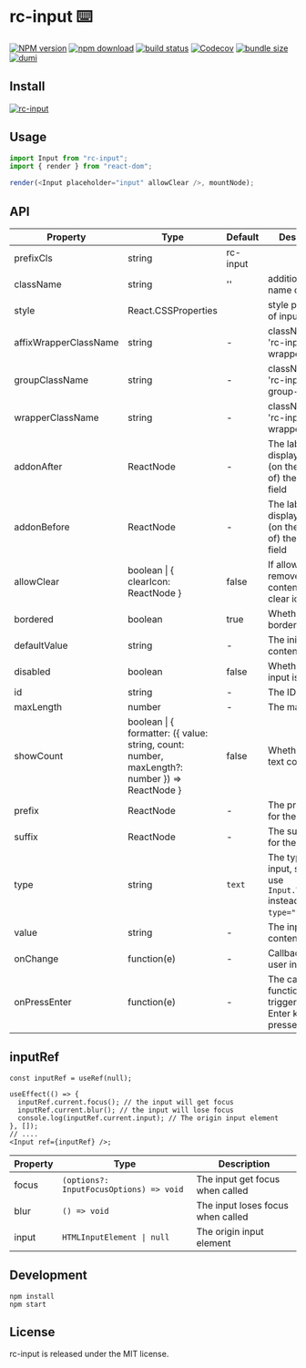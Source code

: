 # rc-input ⌨️

[![NPM version][npm-image]][npm-url]
[![npm download][download-image]][download-url]
[![build status][github-actions-image]][github-actions-url]
[![Codecov][codecov-image]][codecov-url]
[![bundle size][bundlephobia-image]][bundlephobia-url]
[![dumi][dumi-image]][dumi-url]

[npm-image]: http://img.shields.io/npm/v/rc-input.svg?style=flat-square
[npm-url]: http://npmjs.org/package/rc-select
[travis-image]: https://img.shields.io/travis/react-component/input/master?style=flat-square
[travis-url]: https://travis-ci.com/react-component/input
[github-actions-image]: https://github.com/react-component/input/workflows/CI/badge.svg
[github-actions-url]: https://github.com/react-component/input/actions
[codecov-image]: https://img.shields.io/codecov/c/github/react-component/input/master.svg?style=flat-square
[codecov-url]: https://app.codecov.io/gh/react-component/input
[david-url]: https://david-dm.org/react-component/input
[david-image]: https://david-dm.org/react-component/input/status.svg?style=flat-square
[david-dev-url]: https://david-dm.org/react-component/input?type=dev
[david-dev-image]: https://david-dm.org/react-component/input/dev-status.svg?style=flat-square
[download-image]: https://img.shields.io/npm/dm/rc-select.svg?style=flat-square
[download-url]: https://npmjs.org/package/rc-select
[bundlephobia-url]: https://bundlephobia.com/package/rc-select
[bundlephobia-image]: https://badgen.net/bundlephobia/minzip/rc-select
[dumi-url]: https://github.com/umijs/dumi
[dumi-image]: https://img.shields.io/badge/docs%20by-dumi-blue?style=flat-square

## Install

[![rc-input](https://nodei.co/npm/rc-input.png)](https://npmjs.org/package/rc-input)

## Usage

```js
import Input from "rc-input";
import { render } from "react-dom";

render(<Input placeholder="input" allowClear />, mountNode);
```

## API

| Property              | Type                                                                                              | Default  | Description                                                                                                                                                         |
| --------------------- | ------------------------------------------------------------------------------------------------- | -------- | ------------------------------------------------------------------------------------------------------------------------------------------------------------------- |
| prefixCls             | string                                                                                            | rc-input |                                                                                                                                                                     |
| className             | string                                                                                            | ''       | additional class name of input                                                                                                                                      |
| style                 | React.CSSProperties                                                                               |          | style properties of input                                                                                                                                           |
| affixWrapperClassName | string                                                                                            | -        | className with 'rc-input-affix-wrapper'                                                                                                                             |
| groupClassName        | string                                                                                            | -        | className with 'rc-input-group-wrapper'                                                                                                                             |
| wrapperClassName      | string                                                                                            | -        | className with 'rc-input-wrapper'                                                                                                                                   |
| addonAfter            | ReactNode                                                                                         | -        | The label text displayed after (on the right side of) the input field                                                                                               |
| addonBefore           | ReactNode                                                                                         | -        | The label text displayed before (on the left side of) the input field                                                                                               |
| allowClear            | boolean &#124; { clearIcon: ReactNode }                                                           | false    | If allow to remove input content with clear icon                                                                                                                    |
| bordered              | boolean                                                                                           | true     | Whether has border style                                                                                                                                            |
| defaultValue          | string                                                                                            | -        | The initial input content                                                                                                                                           |
| disabled              | boolean                                                                                           | false    | Whether the input is disabled                                                                                                                                       |
| id                    | string                                                                                            | -        | The ID for input                                                                                                                                                    |
| maxLength             | number                                                                                            | -        | The max length                                                                                                                                                      |
| showCount             | boolean &#124; { formatter: ({ value: string, count: number, maxLength?: number }) => ReactNode } | false    | Whether show text count                                                                                                                                             |
| prefix                | ReactNode                                                                                         | -        | The prefix icon for the Input                                                                                                                                       |
| suffix                | ReactNode                                                                                         | -        | The suffix icon for the Input                                                                                                                                       |
| type                  | string                                                                                            | `text`   | The type of input, see: [MDN](https://developer.mozilla.org/docs/Web/HTML/Element/input#Form_%3Cinput%3E_types)( use `Input.TextArea` instead of `type="textarea"`) |
| value                 | string                                                                                            | -        | The input content value                                                                                                                                             |
| onChange              | function(e)                                                                                       | -        | Callback when user input                                                                                                                                            |
| onPressEnter          | function(e)                                                                                       | -        | The callback function that is triggered when Enter key is pressed                                                                                                   |

## inputRef

```tsx | pure
const inputRef = useRef(null);

useEffect(() => {
  inputRef.current.focus(); // the input will get focus
  inputRef.current.blur(); // the input will lose focus
  console.log(inputRef.current.input); // The origin input element
}, []);
// ....
<Input ref={inputRef} />;
```

| Property | Type                                    | Description                       |
| -------- | --------------------------------------- | --------------------------------- |
| focus    | `(options?: InputFocusOptions) => void` | The input get focus when called   |
| blur     | `() => void`                            | The input loses focus when called |
| input    | `HTMLInputElement \| null`              | The origin input element          |

## Development

```
npm install
npm start
```

## License

rc-input is released under the MIT license.
